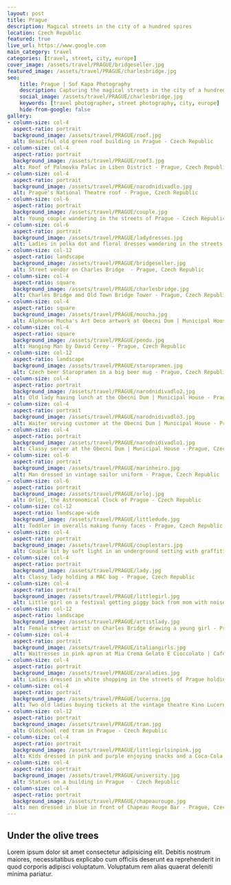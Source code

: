 ```yaml
---
layout: post
title: Prague
description: Magical streets in the city of a hundred spires
location: Czech Republic
featured: true
live_url: https://www.google.com
main_category: travel
categories: [travel, street, city, europe]
cover_image: /assets/travel/PRAGUE/bridgeseller.jpg
featured_image: /assets/travel/PRAGUE/charlesbridge.jpg
seo:
    title: Prague | Sof Kapa Photography
    description: Capturing the magical streets in the city of a hundred spires
    social_image: /assets/travel/PRAGUE/charlesbridge.jpg
    keywords: [travel photographer, street photography, city, europe]
    hide-from-google: false 
gallery:
- column-size: col-4
  aspect-ratio: portrait
  background_image: /assets/travel/PRAGUE/roof.jpg
  alt: Beautiful old green roof building in Prague - Czech Republic
- column-size: col-4
  aspect-ratio: portrait
  background_image: /assets/travel/PRAGUE/roof3.jpg
  alt: Roof of Palmovka Palac in Liben District - Prague, Czech Republic
- column-size: col-4
  aspect-ratio: portrait
  background_image: /assets/travel/PRAGUE/narodnidivadlo.jpg
  alt: Prague's National Theatre roof - Prague, Czech Republic
- column-size: col-6
  aspect-ratio: portrait
  background_image: /assets/travel/PRAGUE/couple.jpg
  alt: Young couple wandering in the streets of Prague - Czech Republic
- column-size: col-6
  aspect-ratio: portrait
  background_image: /assets/travel/PRAGUE/ladydresses.jpg
  alt: Ladies in polka dot and floral dresses wandering in the streets of Prague - Czech Republic
- column-size: col-12
  aspect-ratio: landscape
  background_image: /assets/travel/PRAGUE/bridgeseller.jpg
  alt: Street vendor on Charles Bridge  - Prague, Czech Republic
- column-size: col-4
  aspect-ratio: square
  background_image: /assets/travel/PRAGUE/charlesbridge.jpg
  alt: Charles Bridge and Old Town Bridge Tower - Prague, Czech Republic
- column-size: col-4
  aspect-ratio: square
  background_image: /assets/travel/PRAGUE/moucha.jpg
  alt: Alphonse Mucha's Art Deco artwork at Obecni Dum | Municipal House - Prague, Czech Republic
- column-size: col-4
  aspect-ratio: square
  background_image: /assets/travel/PRAGUE/pendu.jpg
  alt: Hanging Man by David Cerny - Prague, Czech Republic
- column-size: col-12
  aspect-ratio: landscape
  background_image: /assets/travel/PRAGUE/staropramen.jpg
  alt: Czech beer Staropramen in a big beer mug - Prague, Czech Republic
- column-size: col-4
  aspect-ratio: portrait
  background_image: /assets/travel/PRAGUE/narodnidivadlo2.jpg
  alt: Old lady having lunch at the Obecni Dum | Municipal House - Prague, Czech Republic
- column-size: col-4
  aspect-ratio: portrait
  background_image: /assets/travel/PRAGUE/narodnidivadlo3.jpg
  alt: Waiter serving customer at the Obecni Dum | Municipal House - Prague, Czech Republic
- column-size: col-4
  aspect-ratio: portrait
  background_image: /assets/travel/PRAGUE/narodnidivadlo1.jpg
  alt: Classy server at the Obecni Dum | Municipal House - Prague, Czech Republic
- column-size: col-6
  aspect-ratio: portrait
  background_image: /assets/travel/PRAGUE/marinheiro.jpg
  alt: Man dressed in vintage sailor uniform - Prague, Czech Republic
- column-size: col-6
  aspect-ratio: portrait
  background_image: /assets/travel/PRAGUE/orloj.jpg
  alt: Orloj, the Astronomical Clock of Prague - Czech Republic
- column-size: col-12
  aspect-ratio: landscape-wide
  background_image: /assets/travel/PRAGUE/littledude.jpg
  alt: Toddler in overalls making funny faces - Prague, Czech Republic
- column-size: col-4
  aspect-ratio: portrait
  background_image: /assets/travel/PRAGUE/couplestars.jpg
  alt: Couple lit by soft light in an underground setting with graffitied walls - Prague, Czech Republic
- column-size: col-4
  aspect-ratio: portrait
  background_image: /assets/travel/PRAGUE/lady.jpg
  alt: Classy lady holding a MAC bag - Prague, Czech Republic
- column-size: col-4
  aspect-ratio: portrait
  background_image: /assets/travel/PRAGUE/littlegirl.jpg
  alt: Little girl on a festival getting piggy back from mom with noise cancelling headphones - Prague, Czech Republic
- column-size: col-12
  aspect-ratio: landscape
  background_image: /assets/travel/PRAGUE/artistlady.jpg
  alt: Female street artist on Charles Bridge drawing a young girl - Prague, Czech Republic
- column-size: col-4
  aspect-ratio: portrait
  background_image: /assets/travel/PRAGUE/italiangirls.jpg
  alt: Waitresses in pink apron at Mia Crema Gelato E Cioccolato | Cafe Ungelt - Prague, Czech Republic
- column-size: col-4
  aspect-ratio: portrait
  background_image: /assets/travel/PRAGUE/zaraladies.jpg
  alt: Ladies dressed in white shopping in the streets of Prague holding ZARA bags - Prague, Czech Republic
- column-size: col-4
  aspect-ratio: portrait
  background_image: /assets/travel/PRAGUE/lucerna.jpg
  alt: Two old ladies buying tickets at the vintage theatre Kino Lucerna at Palace Lucerna - Prague, Czech Republic
- column-size: col-12
  aspect-ratio: portrait
  background_image: /assets/travel/PRAGUE/tram.jpg
  alt: Oldschool red tram in Prague - Czech Republic
- column-size: col-4
  aspect-ratio: portrait
  background_image: /assets/travel/PRAGUE/littlegirlsinpink.jpg
  alt: Kids dressed in pink and purple enjoying snacks and a Coca-Cola - Prague, Czech Republic
- column-size: col-4
  aspect-ratio: portrait
  background_image: /assets/travel/PRAGUE/university.jpg
  alt: Statues on a building in Prague  - Czech Republic
- column-size: col-4
  aspect-ratio: portrait
  background_image: /assets/travel/PRAGUE/chapeaurouge.jpg
  alt: men dressed in blue in front of Chapeau Rouge Bar - Prague, Czech Republic
---
```


## Under the olive trees

Lorem ipsum dolor sit amet consectetur adipisicing elit. Debitis nostrum maiores, necessitatibus explicabo cum officiis deserunt ea reprehenderit in quod corporis adipisci voluptatum. Voluptatum rem alias quaerat deleniti minima pariatur.